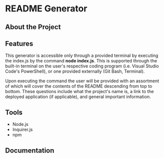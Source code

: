 # README Generator 

## About the Project



## Features

This generator is accessible only through a provided terminal by executing the index.js by the command **node index.js**. This is supported through the built-in terminal on the user's respective coding program (i.e. Visual Studio Code's PowerShell), or one provided externally (Git Bash, Terminal).

Upon executing the command the user will be provided with an assortment of which will cover the contents of the README descending from top to bottom. These questions include what the project's name is, a link to the deployed application (if applicable), and general important information.

## Tools
* Node.js
* Inquirer.js
* npm

## Documentation